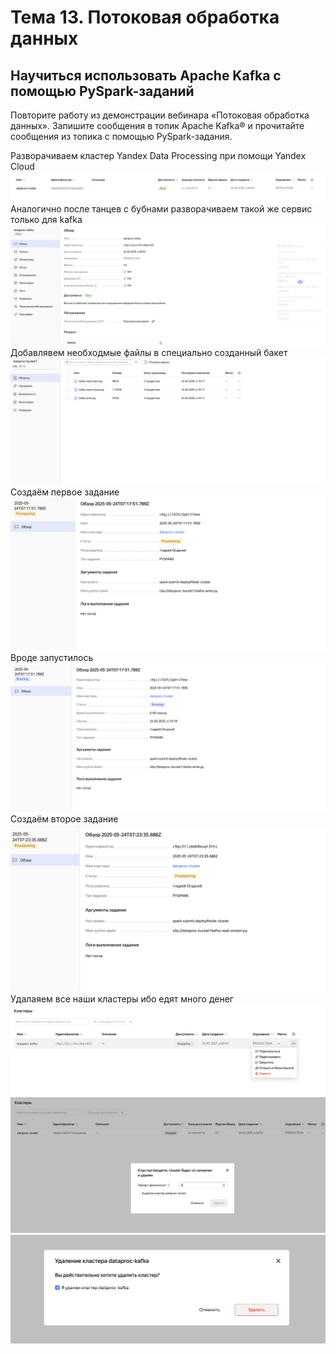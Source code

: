 # Тема 13. Потоковая обработка данных
## Научиться использовать Apache Kafka с помощью PySpark-заданий
Повторите работу из демонстрации вебинара «Потоковая обработка данных».
Запишите сообщения в топик Apache Kafka® и прочитайте сообщения из топика с помощью PySpark-задания.

Разворачиваем кластер Yandex Data Processing при помощи Yandex Cloud
   ![Скриншот](screenshots/1.png)
Аналогично после танцев с бубнами разворачиваем такой же сервис только для kafka
   ![Скриншот](screenshots/2.png)
   Добавлявем необходмые файлы в специально созданный бакет
   ![Скриншот](screenshots/3.png)
   Создаём первое задание
  ![Скриншот](screenshots/4.png)
  Вроде запустилось
  ![Скриншот](screenshots/5.png)
 Создаём второе задание
   ![Скриншот](screenshots/6.png)
  Удалаяем все наши кластеры ибо едят много денег
  ![Скриншот](screenshots/7.png)
  ![Скриншот](screenshots/8.png)
  ![Скриншот](screenshots/9.png)
